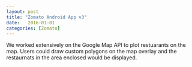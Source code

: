 ```yaml
---
layout: post
title: "Zomato Android App v3"
date:   2016-01-01
categories: [Zomato]
---
```


We worked extensively on the Google Map API to plot restuarants on the map. Users could draw custom polygons on the map overlay and the restaurnats in the area enclosed would be displayed. 
